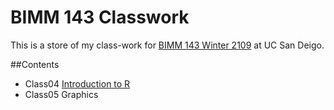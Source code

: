 # BIMM 143 Classwork

This is a store of my class-work for [BIMM 143 Winter 2109](https://github.com/glzhang1/bimm143.git) at UC San Deigo. 

##Contents
- Class04 [Introduction to R]()
- Class05 Graphics








